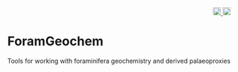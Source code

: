 <div align="right">
  <a href='https://foramgeochem.readthedocs.io/en/latest/'>
    <img src='https://readthedocs.org/projects/foramgeochem/badge/?version=latest' alt='Documentation Status' height=18 />
  </a>
  <a href="https://badge.fury.io/py/foramgeochem"><img src="https://badge.fury.io/py/foramgeochem.svg" alt="PyPI version" height=18></a>
</div>

# ForamGeochem
Tools for working with foraminifera geochemistry and derived palaeoproxies
